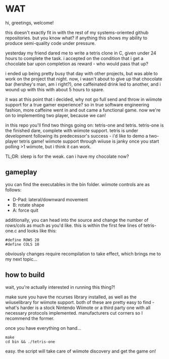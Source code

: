 # WAT

hi, greetings, welcome!

this doesn't exactly fit in with the rest of my systems-oriented github repositories. but you know what? if anything this shows my ability to produce semi-quality code under pressure.

yesterday my friend dared me to write a tetris clone in C, given under 24 hours to complete the task. i accepted on the condition that i get a chocolate bar upon completion as reward - who would pass that up?

i ended up being pretty busy that day with other projects, but was able to work on the project that night. now, i wasn't about to give up that chocolate bar (hershey's man, am i right?), one caffeinated drink led to another, and i wound up with this with about 5 hours to spare.

it was at this point that i decided, why not go full send and throw in wiimote support for a true gamer experience? so in true software engineering fashion, more caffeine went in and out came a functional game. now we're on to implementing two player, because we can!

in this repo you'll find two things going on: tetris-one and tetris. tetris-one is the finished dare, complete with wiimote support. tetris is under development following its predecessor's success - i'd like to demo a two-player tetris game! wiimote support through wiiuse is janky once you start polling >1 wiimote, but i think it can work.

TL;DR: sleep is for the weak. can i have my chocolate now?

## gameplay

you can find the executables in the bin folder. wiimote controls are as follows:
  - D-Pad: lateral/downward movement
  - B: rotate shape
  - A: force quit

additionally, you can head into the source and change the number of rows/cols as much as you'd like. this is within the first few lines of tetris-one.c and looks like this:

```
#define ROWS 20
#define COLS 10
```

obviously changes require recompilation to take effect, which brings me to my next topic...

## how to build

wait, you're actually interested in running this thing?!

make sure you have the ncurses library installed, as well as the wiiuselibrary for wiimote support. both of these are pretty easy to find - what's harder is a stock Nintendo Wiimote or a third party one with all necessary protocols implemented. manufacturers cut corners so I recommend the former.

once you have everything on hand...

```
make
cd bin && ./tetris-one
```

easy. the script will take care of wiimote discovery and get the game on!


